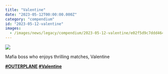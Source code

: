 ```yaml
---
title: "Valentine"
date: "2023-05-12T00:00:00.000Z"
category: "compendium"
id: "2023-05-12-valentine"
images:
  - /images/news/legacy/compendium/2023-05-12-valentine/e02f5d9c7ddd464f9a6e1f0129ed2a0f_002.webp
---
```


![](/images/news/legacy/compendium/2023-05-12-valentine/e02f5d9c7ddd464f9a6e1f0129ed2a0f_002.webp)

Mafia boss who enjoys thrilling matches, Valentine

**[**#OUTERPLANE**](/) [**#Valentine**](/)**
